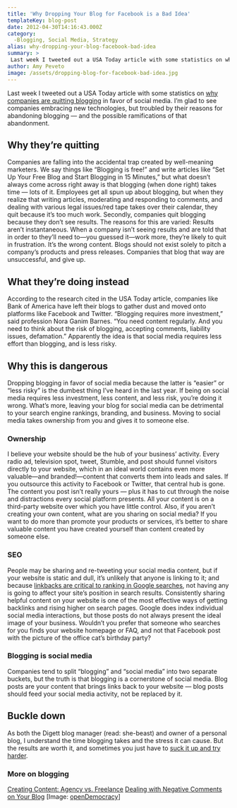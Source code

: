 ```yaml
---
title: 'Why Dropping Your Blog for Facebook is a Bad Idea'
templateKey: blog-post
date: 2012-04-30T14:16:43.000Z
category: 
  -Blogging, Social Media, Strategy
alias: why-dropping-your-blog-facebook-bad-idea
summary: > 
 Last week I tweeted out a USA Today article with some statistics on why companies are quitting blogging in favor of social media. I’m glad to see companies embracing new technologies, but troubled by their reasons for abandoning blogging — and the possible ramifications of that abandonment.
author: Amy Peveto
image: /assets/dropping-blog-for-facebook-bad-idea.jpg
---
```


Last week I tweeted out a USA Today article with some statistics on [why companies are quitting blogging](http://usatoday30.usatoday.com/tech/news/story/2012-04-19/corporate-blogging/54419982/1) in favor of social media. I’m glad to see companies embracing new technologies, but troubled by their reasons for abandoning blogging — and the possible ramifications of that abandonment.

Why they’re quitting
--------------------

Companies are falling into the accidental trap created by well-meaning marketers. We say things like “Blogging is free!” and write articles like “Set Up Your Free Blog and Start Blogging in 15 Minutes,” but what doesn’t always come across right away is that blogging (when done right) takes time — lots of it. Employees get all spun up about blogging, but when they realize that writing articles, moderating and responding to comments, and dealing with various legal issues/red tape takes over their calendar, they quit because it’s too much work. Secondly, companies quit blogging because they don’t see results. The reasons for this are varied: Results aren’t instantaneous. When a company isn’t seeing results and are told that in order to they’ll need to—you guessed it—work more, they’re likely to quit in frustration. It’s the wrong content. Blogs should not exist solely to pitch a company’s products and press releases. Companies that blog that way are unsuccessful, and give up.

What they’re doing instead
--------------------------

According to the research cited in the USA Today article, companies like Bank of America have left their blogs to gather dust and moved onto platforms like Facebook and Twitter. “Blogging requires more investment,” said profession Nora Ganim Barnes. “You need content regularly. And you need to think about the risk of blogging, accepting comments, liability issues, defamation.” Apparently the idea is that social media requires less effort than blogging, and is less risky.

Why this is dangerous
---------------------

Dropping blogging in favor of social media because the latter is “easier” or “less risky” is the dumbest thing I’ve heard in the last year. If being on social media requires less investment, less content, and less risk, you’re doing it wrong. What’s more, leaving your blog for social media can be detrimental to your search engine rankings, branding, and business. Moving to social media takes ownership from you and gives it to someone else.

### Ownership

I believe your website should be the hub of your business’ activity. Every radio ad, television spot, tweet, Stumble, and post should funnel visitors directly to your website, which in an ideal world contains even more valuable—and branded!—content that converts them into leads and sales. If you outsource this activity to Facebook or Twitter, that central hub is gone. The content you post isn’t really yours — plus it has to cut through the noise and distractions every social platform presents. All your content is on a third-party website over which you have little control. Also, if you aren’t creating your own content, what are you sharing on social media? If you want to do more than promote your products or services, it’s better to share valuable content you have created yourself than content created by someone else.

### SEO

People may be sharing and re-tweeting your social media content, but if your website is static and dull, it’s unlikely that anyone is linking to it; and because [linkbacks are critical to ranking in Google searches](http://www.viperchill.com/link-building/), not having any is going to affect your site’s position in search results. Consistently sharing helpful content on your website is one of the most effective ways of getting backlinks and rising higher on search pages. Google does index individual social media interactions, but those posts do not always present the ideal image of your business. Wouldn’t you prefer that someone who searches for you finds your website homepage or FAQ, and not that Facebook post with the picture of the office cat’s birthday party?

### Blogging is social media

Companies tend to split “blogging” and “social media” into two separate buckets, but the truth is that blogging is a cornerstone of social media. Blog posts are your content that brings links back to your website — blog posts should feed your social media activity, not be replaced by it.

Buckle down
-----------

As both the Digett blog manager (read: she-beast) and owner of a personal blog, I understand the time blogging takes and the stress it can cause. But the results are worth it, and sometimes you just have to [suck it up and try harder](http://spinsucks.com/social-media/is-blogging-dead-or-are-companies-not-trying-hard-enough/).

### More on blogging

[Creating Content: Agency vs. Freelance](http://www.digett.com/blog/04/16/2012/creating-content-agency-vs-freelance) [Dealing with Negative Comments on Your Blog](http://www.digett.com/blog/03/02/2012/negative-comments-what-do-you-tell-troll-under-bridge) \[Image: [openDemocracy](http://www.flickr.com/photos/opendemocracy/521652588/)\]